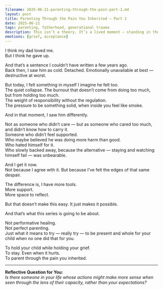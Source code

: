 ```yaml
---
filename: 2025-06-21-parenting-through-the-pain-part-1.md
layout: post
title: Parenting Through the Pain You Inherited – Part 1
date: 2025-06-21
tags: parenting, fatherhood, generational trauma
description: This isn’t a theory. It’s a lived moment — standing in the emotional weight of parenting, and suddenly seeing my father not as the man who failed me, but as someone who didn’t have the strength to keep trying.
emotions: [grief, acceptance]
---
```


I think my dad loved me.  
But I think he gave up.

And that’s a sentence I couldn’t have written a few years ago.  
Back then, I saw him as cold. Detached. Emotionally unavailable at best — destructive at worst.

But today, I felt something in myself I imagine he felt too.  
The quiet collapse. The burnout that doesn’t come from doing too much, but from holding too much.  
The weight of responsibility without the regulation.  
The pressure to be something solid, when inside you feel like smoke.

And in that moment, I saw him differently.

Not as someone who didn’t care — but as someone who cared too much, and didn’t know how to carry it.  
Someone who didn’t feel supported.  
Who maybe believed he was doing more harm than good.  
Who hated himself for it.  
Who slowly backed away, because the alternative — staying and watching himself fail — was unbearable.

And I get it now.  
Not because I agree with it. But because I’ve felt the edges of that same despair.

The difference is, I have more tools.  
More support.  
More space to reflect.

But that doesn’t make this easy. It just makes it possible.

And that’s what this series is going to be about.

Not performative healing.  
Not perfect parenting.  
Just what it means to try — really try — to be present and whole for your child when no one did that for you.

To hold your child while holding your grief.  
To stay. Even when it hurts.  
To parent through the pain you inherited.

---

**Reflective Question for You:**  
*Is there someone in your life whose actions might make more sense when seen through the lens of their capacity, rather than your expectations?*
